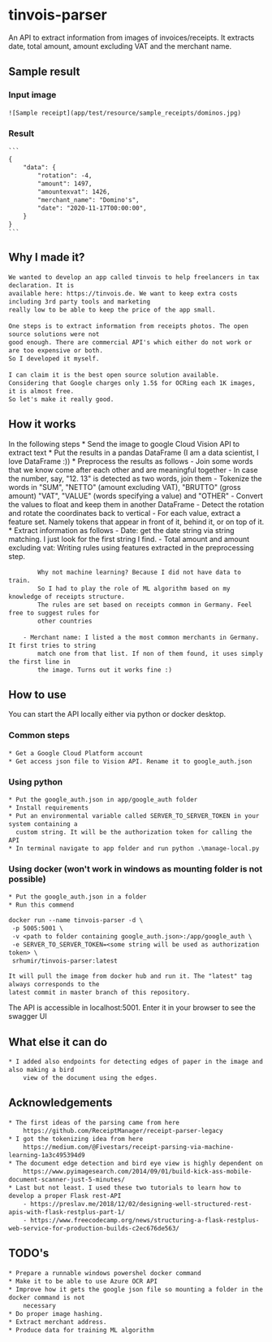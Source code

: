 # tinvois-parser

An API to extract information from images of invoices/receipts. It extracts date, total amount,
amount excluding VAT and the merchant name.

## Sample result

### Input image
    ![Sample receipt](app/test/resource/sample_receipts/dominos.jpg)

### Result

    ```
    {
        "data": {
            "rotation": -4,
            "amount": 1497,
            "amountexvat": 1426,
            "merchant_name": "Domino's",
            "date": "2020-11-17T00:00:00",
        }
    }
    ```
## Why I made it?

    We wanted to develop an app called tinvois to help freelancers in tax declaration. It is
    available here: https://tinvois.de. We want to keep extra costs including 3rd party tools and marketing
    really low to be able to keep the price of the app small.

    One steps is to extract information from receipts photos. The open source solutions were not
    good enough. There are commercial API's which either do not work or are too expensive or both.
    So I developed it myself.

    I can claim it is the best open source solution available.
    Considering that Google charges only 1.5$ for OCRing each 1K images, it is almost free.
    So let's make it really good.

## How it works

In the following steps
    * Send the image to google Cloud Vision API to extract text
    * Put the results in a pandas DataFrame (I am a data scientist, I love DataFrame :))
    * Preprocess the results as follows
        - Join some words that we know come after each other and are meaningful together
        - In case the number, say, "12. 13" is detected as two words, join them
        - Tokenize the words in "SUM", "NETTO" (amount excluding VAT), "BRUTTO" (gross amount)
            "VAT", "VALUE" (words specifying a value) and "OTHER"
        - Convert the values to float and keep them in another DataFrame
        - Detect the rotation and rotate the coordinates back to vertical
        - For each value, extract a feature set. Namely tokens that appear in front of it,
          behind it, or on top of it.
    * Extract information as follows
        - Date: get the date string via string matching. I just look for the first string I find.
        - Total amount and amount excluding vat: Writing rules using features extracted in the
            preprocessing step.

            Why not machine learning? Because I did not have data to train.
            So I had to play the role of ML algorithm based on my knowledge of receipts structure.
            The rules are set based on receipts common in Germany. Feel free to suggest rules for
            other countries
            
        - Merchant name: I listed a the most common merchants in Germany. It first tries to string
            match one from that list. If non of them found, it uses simply the first line in 
            the image. Turns out it works fine :)

## How to use

You can start the API locally either via python or docker desktop.

### Common steps

    * Get a Google Cloud Platform account
    * Get access json file to Vision API. Rename it to google_auth.json

### Using python

    * Put the google_auth.json in app/google_auth folder
    * Install requirements
    * Put an environmental variable called SERVER_TO_SERVER_TOKEN in your system containing a
      custom string. It will be the authorization token for calling the API
    * In terminal navigate to app folder and run python .\manage-local.py
    
### Using docker (won't work in windows as mounting folder is not possible)

    * Put the google_auth.json in a folder
    * Run this commend
   ```
   docker run --name tinvois-parser -d \
    -p 5005:5001 \
    -v <path to folder containing google_auth.json>:/app/google_auth \
    -e SERVER_TO_SERVER_TOKEN=<some string will be used as authorization token> \
    srhumir/tinvois-parser:latest
   ```
    It will pull the image from docker hub and run it. The "latest" tag always corresponds to the
    latest commit in master branch of this repository.

The API is accessible in localhost:5001. Enter it in your browser to see the swagger UI

## What else it can do
    * I added also endpoints for detecting edges of paper in the image and also making a bird
        view of the document using the edges.

## Acknowledgements
    * The first ideas of the parsing came from here
        https://github.com/ReceiptManager/receipt-parser-legacy
    * I got the tokenizing idea from here
        https://medium.com/@Fivestars/receipt-parsing-via-machine-learning-1a3c495394d9
    * The document edge detection and bird eye view is highly dependent on
        https://www.pyimagesearch.com/2014/09/01/build-kick-ass-mobile-document-scanner-just-5-minutes/
    * Last but not least. I used these two tutorials to learn how to develop a proper Flask rest-API
        - https://preslav.me/2018/12/02/designing-well-structured-rest-apis-with-flask-restplus-part-1/
        - https://www.freecodecamp.org/news/structuring-a-flask-restplus-web-service-for-production-builds-c2ec676de563/

## TODO's

    * Prepare a runnable windows powershel docker command
    * Make it to be able to use Azure OCR API
    * Improve how it gets the google json file so mounting a folder in the docker command is not
        necessary
    * Do proper image hashing.
    * Extract merchant address.
    * Produce data for training ML algorithm
